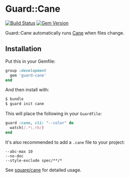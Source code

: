 # Guard::Cane
[![Build Status](https://travis-ci.org/justincampbell/guard-cane.png?branch=master)](https://travis-ci.org/justincampbell/guard-cane)
[![Gem Version](https://badge.fury.io/rb/guard-cane.png)](http://badge.fury.io/rb/guard-cane)

Guard::Cane automatically runs [Cane](https://github.com/square/cane#usage)
when files change.

## Installation

Put this in your Gemfile:

```rb
group :development
  gem 'guard-cane'
end
```

And then install with:

```sh
$ bundle
$ guard init cane
```

This will place the following in your `Guardfile`:

```rb
guard :cane, cli: "--color" do
  watch(/.*\.rb/)
end
```

It's also recommended to add a `.cane` file to your project:

```
--abc-max 10
--no-doc
--style-exclude spec/**/*
```

See [square/cane](https://github.com/square/cane#usage) for detailed usage.

